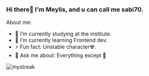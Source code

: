 ### Hi there👋️ I'm Meylis, and u can call me sabi70. 

About me:

- 🔭 I’m currently studying at the institute.
- 🌱 I’m currently learning Frontend dev.
- ⚡ Fun fact: Unstable character☢️.
- 💬️ Ask me about: Everything except 🎯️

<img src="https://github-readme-streak-stats.herokuapp.com/?user=sabi70&theme=tokyonight" alt="mystreak"/>



